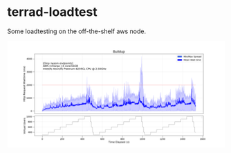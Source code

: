 # terrad-loadtest

Some loadtesting on the off-the-shelf aws node. 

![plot](./buildup_wasmonly.png)
